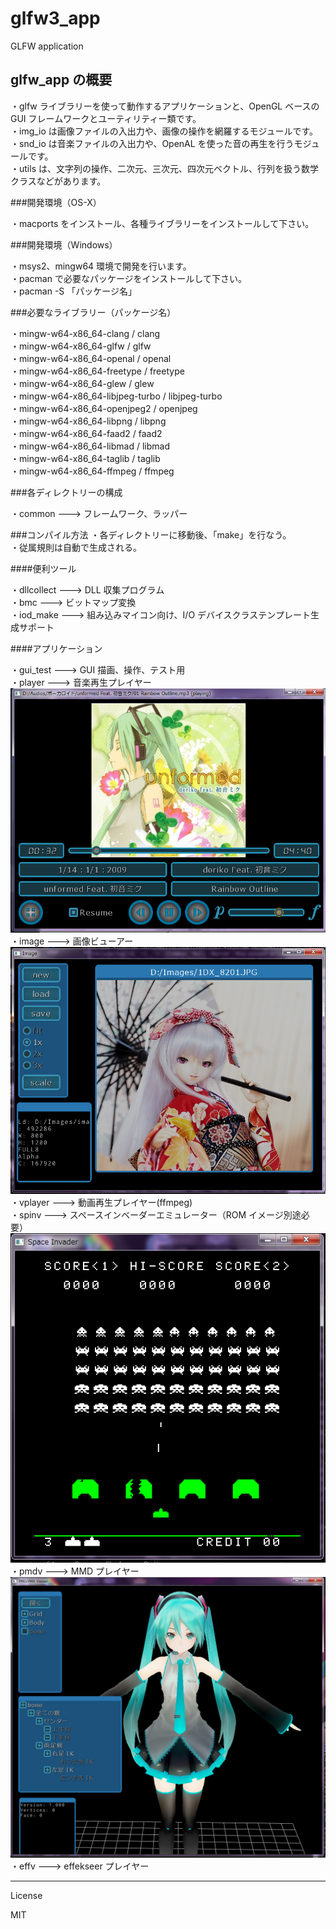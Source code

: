 glfw3_app
=========

GLFW application

## glfw_app の概要

・glfw ライブラリーを使って動作するアプリケーションと、OpenGL ベースの GUI フレームワークとユーティリティー類です。  
・img_io は画像ファイルの入出力や、画像の操作を網羅するモジュールです。  
・snd_io は音楽ファイルの入出力や、OpenAL を使った音の再生を行うモジュールです。  
・utils は、文字列の操作、二次元、三次元、四次元ベクトル、行列を扱う数学クラスなどがあります。  

###開発環境（OS-X）

・macports をインストール、各種ライブラリーをインストールして下さい。  

###開発環境（Windows）

・msys2、mingw64 環境で開発を行います。  
・pacman で必要なパッケージをインストールして下さい。  
・pacman -S 「パッケージ名」

###必要なライブラリー（パッケージ名）

・mingw-w64-x86_64-clang / clang   
・mingw-w64-x86_64-glfw / glfw   
・mingw-w64-x86_64-openal / openal  
・mingw-w64-x86_64-freetype / freetype  
・mingw-w64-x86_64-glew / glew  
・mingw-w64-x86_64-libjpeg-turbo / libjpeg-turbo  
・mingw-w64-x86_64-openjpeg2 / openjpeg  
・mingw-w64-x86_64-libpng / libpng  
・mingw-w64-x86_64-faad2 / faad2  
・mingw-w64-x86_64-libmad / libmad  
・mingw-w64-x86_64-taglib / taglib  
・mingw-w64-x86_64-ffmpeg / ffmpeg  

###各ディレクトリーの構成

・common  --->  フレームワーク、ラッパー

###コンパイル方法
・各ディレクトリーに移動後、「make」を行なう。   
・従属規則は自動で生成される。   

####便利ツール   

・dllcollect  --->  DLL 収集プログラム   
・bmc  --->  ビットマップ変換   
・iod_make  --->  組み込みマイコン向け、I/O デバイスクラステンプレート生成サポート   

####アプリケーション   

・gui_test  --->  GUI 描画、操作、テスト用   
・player  --->  音楽再生プレイヤー   
![player アプリ](player.png)   
・image  --->  画像ビューアー   
![image アプリ](image.png)        
・vplayer  --->  動画再生プレイヤー(ffmpeg)   
・spinv  --->  スペースインベーダーエミュレーター（ROM イメージ別途必要）   
![spinv アプリ](spinv.png)   
・pmdv  --->  MMD プレイヤー 
![pmdv アプリ](pmdv.png)     
・effv  --->  effekseer プレイヤー   

---
License

MIT
